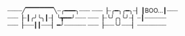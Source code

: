 ┈┈┈┈╱▔▔▔▔▔▔╲┈╭━━━╮┈┈┈
┈┈┈▕┈╭━╮╭━╮┈▏┃BOO…┃┈┈┈
┈┈┈▕┈┃╭╯╰╮┃┈▏╰┳━━╯┈┈┈
┈┈┈▕┈╰╯╭╮╰╯┈▏┈┃┈┈┈┈┈┈
┈┈┈▕┈┈┈┃┃┈┈┈▏━╯┈┈┈┈┈┈
┈┈┈▕┈┈┈╰╯┈┈┈▏┈┈┈┈┈┈┈┈
